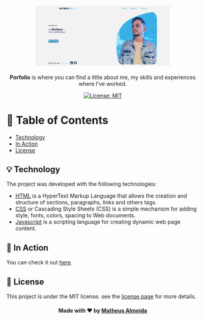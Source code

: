 <h3 align="center">
  <img alt="Portfolio" width="70%" title="#logo" src="src/image/readme/portfolio.png">
  <br>
</h3>
<p align="center">
  <strong>Porfolio</strong> is where you can find a little about me, my skills and experiences where I've worked.
</p>

<p align="center">
  <a href="https://github.com/tthheusalmeida/portfolio/blob/main/LICENSE">
    <img alt="License: MIT" src="https://img.shields.io/badge/License-MIT-blue.svg" target="_blank" />
  </a>
</p>

# 📂 Table of Contents

- [Technology](#technology)
- [In Action](#in-action)
- [License](#license)

<a id="technology"></a>

## 💡 Technology

The project was developed with the following technologies:

- [HTML](https://html.com/) is a HyperText Markup Language that allows the creation and structure of sections, paragraphs, links and others tags.
- [CSS](https://www.w3.org/Style/CSS/Overview.en.html) or Cascading Style Sheets (CSS) is a simple mechanism for adding style, fonts, colors, spacing to Web documents.
- [Javascript](https://www.javascript.com/) is a scripting language for creating dynamic web page content.

<a id="in-action"></a>

## 📸	In Action

You can check it out [here](https://dev-almeida-matheus.vercel.app/).

<a id="license"></a>

## 📝 License

This project is under the MIT license. see the [license page](https://opensource.org/licenses/MIT) for more details.


<h4 align="center">
  Made with ❤️ by <a href="https://www.linkedin.com/in/matheus-almeida-602139182/" target="_blank">Matheus Almeida</a>
</h4>
